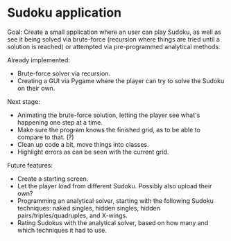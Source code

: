 # Sudoku application
Goal: Create a small application where an user can play Sudoku, as well as see it being solved via brute-force (recursion where things are tried until a solution is reached) or attempted via pre-programmed analytical methods.

Already implemented:
* Brute-force solver via recursion.
* Creating a GUI via Pygame where the player can try to solve the Sudoku on their own.

Next stage:
* Animating the brute-force solution, letting the player see what's happening one step at a time.
* Make sure the program knows the finished grid, as to be able to compare to that. (?)
* Clean up code a bit, move things into classes.
* Highlight errors as can be seen with the current grid.

Future features:
* Create a starting screen.
* Let the player load from different Sudoku. Possibly also upload their own?
* Programming an analytical solver, starting with the following Sudoku techniques: naked singles, hidden singles, hidden pairs/triples/quadruples, and X-wings.
* Rating Sudokus with the analytical solver, based on how many and which techniques it had to use.